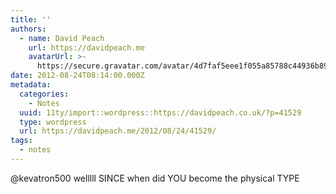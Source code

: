 ```yaml
---
title: ''
authors:
  - name: David Peach
    url: https://davidpeach.me
    avatarUrl: >-
      https://secure.gravatar.com/avatar/4d7faf5eee1f055a85788c44936b8995eaab6dfb004e7854ec747ccb272e91ee?s=96&d=mm&r=g
date: 2012-08-24T08:14:00.000Z
metadata:
  categories:
    - Notes
  uuid: 11ty/import::wordpress::https://davidpeach.co.uk/?p=41529
  type: wordpress
  url: https://davidpeach.me/2012/08/24/41529/
tags:
  - notes
---
```

@kevatron500 welllll SINCE when did YOU become the physical TYPE